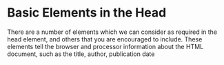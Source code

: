# Basic Elements in the Head

There are a number of elements which we can consider as required in the head element, and others that you are encouraged to include. These elements tell the browser and processor information about the HTML document, such as the title, author, publication date
